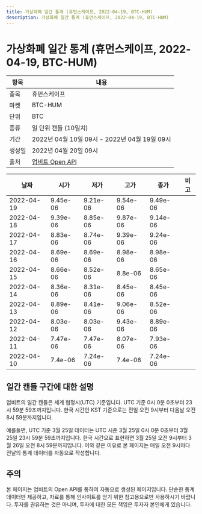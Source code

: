 ```yaml
---
title: 가상화폐 일간 통계 (휴먼스케이프, 2022-04-19, BTC-HUM)
description: 가상화폐 일간 통계 (휴먼스케이프, 2022-04-19, BTC-HUM)
---
```



가상화폐 일간 통계 (휴먼스케이프, 2022-04-19, BTC-HUM)
===

|항목|내용|
|--|--|
|종목|휴먼스케이프|
|마켓|BTC-HUM|
|단위|BTC|
|종류|일 단위 캔들 (10일치)|
|기간|2022년 04월 10일 09시 - 2022년 04월 19일 09시|
|생성일|2022년 04월 20일 09시|
|출처|[업비트 Open API](https://docs.upbit.com)|


|날짜|시가|저가|고가|종가|비고|
|--|--|--|--|--|--|
|2022-04-19|9.45e-06|9.21e-06|9.54e-06|9.49e-06|    |
|2022-04-18|9.39e-06|8.85e-06|9.87e-06|9.14e-06|    |
|2022-04-17|8.83e-06|8.74e-06|9.39e-06|9.24e-06|    |
|2022-04-16|8.69e-06|8.69e-06|8.98e-06|8.98e-06|    |
|2022-04-15|8.66e-06|8.52e-06|8.8e-06|8.65e-06|    |
|2022-04-14|8.36e-06|8.31e-06|8.45e-06|8.45e-06|    |
|2022-04-13|8.89e-06|8.41e-06|9.06e-06|8.52e-06|    |
|2022-04-12|8.03e-06|8.03e-06|9.43e-06|8.89e-06|    |
|2022-04-11|7.47e-06|7.47e-06|8.07e-06|7.93e-06|    |
|2022-04-10|7.4e-06|7.24e-06|7.4e-06|7.24e-06|    |


일간 캔들 구간에 대한 설명
---


업비트의 일간 캔들은 세계 협정시(UTC) 기준입니다. 
UTC 기준 0시 0분 0초부터 23시 59분 59초까지입니다. 
한국 시간인 KST 기준으로는 전일 오전 9시부터 다음날 오전 8시 59분까지입니다. 


예를들면, UTC 기준 3월 25일 데이터는 UTC 시준 3월 25일 0시 0분 0초부터 3월 25일 23시 59분 59초까지입니다. 
한국 시간으로 표현하면 3월 25일 오전 9시부터 3월 26일 오전 8시 59분까지입니다. 
이와 같은 이유로 본 페이지는 매일 오전 9시마다 전날의 통계 데이터를 자동으로 작성합니다. 


주의
---


본 페이지는 업비트의 Open API를 통하여 자동으로 생성된 페이지입니다. 
단순한 통계 데이터만 제공하고, 자료를 통해 인사이트를 얻기 위한 참고용으로만 사용하시기 바랍니다. 
투자를 권유하는 것은 아니며, 투자에 대한 모든 책임은 투자자 본인에게 있습니다. 
